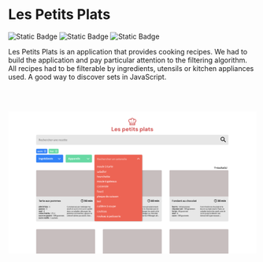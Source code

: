 # Les Petits Plats

<div>
<img alt="Static Badge" src="https://img.shields.io/badge/HTML%205-orange">
<img alt="Static Badge" src="https://img.shields.io/badge/CSS%203-blue">
<img alt="Static Badge" src="https://img.shields.io/badge/JavaScript-yellow">
</div>

Les Petits Plats is an application that provides cooking recipes. We had to build the application and pay particular attention to the filtering algorithm. All recipes had to be filterable by ingredients, utensils or kitchen appliances used. A good way to discover sets in JavaScript.

<br/><br/>

<p align="center">
  <img src="assets/README/Screenshot.png" alt="Screenshot" width="600"/>
</p>

